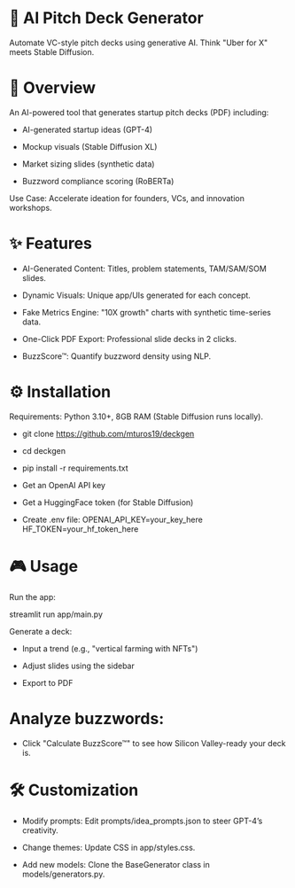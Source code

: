 # 🚀 AI Pitch Deck Generator
Automate VC-style pitch decks using generative AI. Think "Uber for X" meets Stable Diffusion.


# 📖 Overview
An AI-powered tool that generates startup pitch decks (PDF) including:

* AI-generated startup ideas (GPT-4)

* Mockup visuals (Stable Diffusion XL)

* Market sizing slides (synthetic data)

* Buzzword compliance scoring (RoBERTa)

Use Case: Accelerate ideation for founders, VCs, and innovation workshops.

# ✨ Features
* AI-Generated Content: Titles, problem statements, TAM/SAM/SOM slides.

* Dynamic Visuals: Unique app/UIs generated for each concept.

* Fake Metrics Engine: "10X growth" charts with synthetic time-series data.

* One-Click PDF Export: Professional slide decks in 2 clicks.

* BuzzScore™: Quantify buzzword density using NLP.

# ⚙️ Installation
Requirements: Python 3.10+, 8GB RAM (Stable Diffusion runs locally).


* git clone https://github.com/mturos19/deckgen
* cd deckgen
* pip install -r requirements.txt
* Get an OpenAI API key

* Get a HuggingFace token (for Stable Diffusion)

* Create .env file:
OPENAI_API_KEY=your_key_here
HF_TOKEN=your_hf_token_here

# 🎮 Usage
Run the app:

streamlit run app/main.py

Generate a deck:

* Input a trend (e.g., "vertical farming with NFTs")

* Adjust slides using the sidebar

* Export to PDF

# Analyze buzzwords:

* Click "Calculate BuzzScore™" to see how Silicon Valley-ready your deck is.

# 🛠️ Customization

* Modify prompts: Edit prompts/idea_prompts.json to steer GPT-4’s creativity.

* Change themes: Update CSS in app/styles.css.

* Add new models: Clone the BaseGenerator class in models/generators.py.
